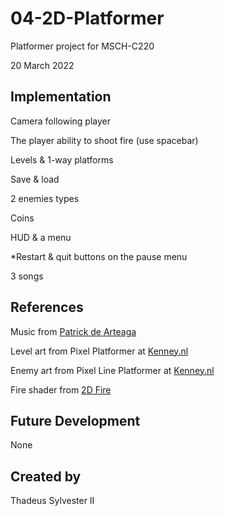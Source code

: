 # 04-2D-Platformer

Platformer project for MSCH-C220

20 March 2022

## Implementation

Camera following player

The player ability to shoot fire (use spacebar)

Levels & 1-way platforms

Save & load

2 enemies types

Coins

HUD & a menu

*Restart & quit buttons on the pause menu

3 songs

## References

Music from [Patrick de Arteaga](https://patrickdearteaga.com)

Level art from Pixel Platformer at [Kenney.nl](https://kenney.nl/assets/pixel-platformer)

Enemy art from Pixel Line Platformer at [Kenney.nl](https://kenney.nl/assets/pixel-line-platformer)

Fire shader from [2D Fire](https://godotshaders.com/shader/2d-fire/)

## Future Development

None

## Created by

Thadeus Sylvester II
